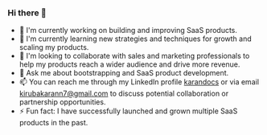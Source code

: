 ### Hi there 👋


- 🔭 I'm currently working on building and improving SaaS products.
- 🌱 I'm currently learning new strategies and techniques for growth and scaling my products.
- 👯 I'm looking to collaborate with sales and marketing professionals to help my products reach a wider audience and drive more revenue.
- 💬 Ask me about bootstrapping and SaaS product development.
- 📫 You can reach me through my LinkedIn profile [karandocs](https://www.linkedin.com/in/karandocs) or via email kirubakarann7@gmail.com to discuss potential collaboration or partnership opportunities.
- ⚡ Fun fact: I have successfully launched and grown multiple SaaS products in the past.
